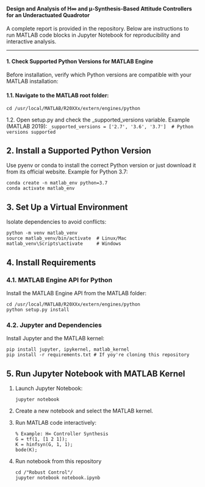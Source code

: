#### Design and Analysis of H∞ and μ-Synthesis-Based Attitude Controllers for an Underactuated Quadrotor

A complete report is provided in the repository. Below are instructions to run MATLAB code blocks in Jupyter Notebook for reproducibility and interactive analysis.

---

#### 1. Check Supported Python Versions for MATLAB Engine
Before installation, verify which Python versions are compatible with your MATLAB installation:

#### 1.1. Navigate to the MATLAB root folder:
   ```
   cd /usr/local/MATLAB/R20XXx/extern/engines/python
   ```
1.2. Open setup.py and check the _supported_versions variable. Example (MATLAB 2019):
    ```
    _supported_versions = ['2.7', '3.6', '3.7']  # Python versions supported
    ```
## 2. Install a Supported Python Version
Use pyenv or conda to install the correct Python version or just download it from its official website. Example for Python 3.7:
  ```
  conda create -n matlab_env python=3.7
  conda activate matlab_env
  ```
## 3. Set Up a Virtual Environment
Isolate dependencies to avoid conflicts:
  ```
  python -m venv matlab_venv
  source matlab_venv/bin/activate  # Linux/Mac
  matlab_venv\Scripts\activate     # Windows
  ```
## 4. Install Requirements
### 4.1. MATLAB Engine API for Python
Install the MATLAB Engine API from the MATLAB folder:
  ```
  cd /usr/local/MATLAB/R20XXx/extern/engines/python
  python setup.py install
  ```
### 4.2. Jupyter and Dependencies
Install Jupyter and the MATLAB kernel:
  ```
  pip install jupyter, ipykernel, matlab_kernel
  pip install -r requirements.txt # If yoy're cloning this repository
  ```
## 5. Run Jupyter Notebook with MATLAB Kernel
1. Launch Jupyter Notebook:
   ```
   jupyter notebook
   ```
2. Create a new notebook and select the MATLAB kernel.

3. Run MATLAB code interactively:
   ```
   % Example: H∞ Controller Synthesis
   G = tf(1, [1 2 1]);
   K = hinfsyn(G, 1, 1);
   bode(K);
   ```
   
4. Run notebook from this repository
   ```
   cd /"Robust Control"/
   jupyter notebook notebook.ipynb
   ```
